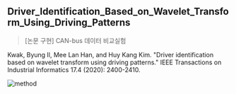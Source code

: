 ## Driver_Identification_Based_on_Wavelet_Transform_Using_Driving_Patterns
> [논문 구현] CAN-bus 데이터 비교실험

Kwak, Byung Il, Mee Lan Han, and Huy Kang Kim. "Driver identification based on wavelet transform using driving patterns." IEEE Transactions on Industrial Informatics 17.4 (2020): 2400-2410.


![method](https://github.com/jungyoubin/Driver_Identification_Based_on_Wavelet_Transform_Using_Driving_Patterns/assets/80818871/bb00a1e8-9fcb-48e8-be6e-50689c61d797)
